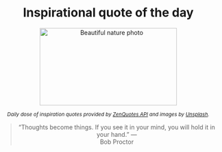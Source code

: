 
<div align="center">

# Inspirational quote of the day

<img src="./data/photo.jpeg" alt="Beautiful nature photo" width="320" height="180">

<sub><i>Daily dose of inspiration quotes provided by [ZenQuotes API](https://zenquotes.io/) and images by [Unsplash](https://unsplash.com/).</i></sub>


<blockquote>&ldquo;Thoughts become things. If you see it in your mind, you will hold it in your hand.&rdquo; &mdash; <footer>Bob Proctor</footer></blockquote>

</div>
